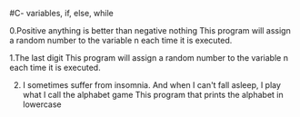 #C- variables, if, else, while

0.Positive anything is better than negative nothing
This program will assign a random number to the variable n each time it is executed.

1.The last digit
This program will assign a random number to the variable n each time it is executed.

2. I sometimes suffer from insomnia. And when I can't fall asleep, I play what I call the alphabet game
This program that prints the alphabet in lowercase

